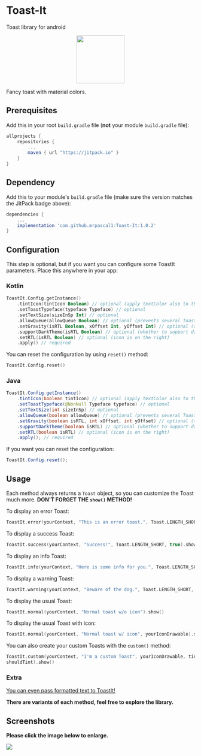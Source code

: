 # Toast-It
Toast library for android


<div align="center">
	<img src="https://i.imgur.com/tcjICAv.png" width="128">
</div>

Fancy toast with material colors.

## Prerequisites

Add this in your root `build.gradle` file (**not** your module `build.gradle` file):

```gradle
allprojects {
	repositories {
		...
		maven { url "https://jitpack.io" }
	}
}
```

## Dependency

Add this to your module's `build.gradle` file (make sure the version matches the JitPack badge above):

```gradle
dependencies {
	...
	implementation 'com.github.mrpascal1:Toast-It:1.0.2'
}
```

## Configuration

This step is optional, but if you want you can configure some ToastIt parameters. Place this anywhere in your app:

### Kotlin
```kotlin
ToastIt.Config.getInstance()
    .tintIcon(tintIcon Boolean) // optional (apply textColor also to the icon)
    .setToastTypeface(typeface Typeface) // optional
    .setTextSize(sizeInSp Int) // optional
    .allowQueue(allowQueue Boolean) // optional (prevents several Toasts from queuing)
    .setGravity(isRTL Boolean, xOffset Int, yOffset Int) // optional (set toast gravity, offsets are optional)
    .supportDarkTheme(isRTL Boolean) // optional (whether to support dark theme or not)
    .setRTL(isRTL Boolean) // optional (icon is on the right)
    .apply() // required
```

You can reset the configuration by using `reset()` method:

```kotlin
ToastIt.Config.reset()
```

### Java
```java
ToastIt.Config.getInstance()
    .tintIcon(boolean tintIcon) // optional (apply textColor also to the icon)
    .setToastTypeface(@NonNull Typeface typeface) // optional
    .setTextSize(int sizeInSp) // optional
    .allowQueue(boolean allowQueue) // optional (prevents several Toasts from queuing)
    .setGravity(boolean isRTL, int xOffset, int yOffset) // optional (set toast gravity, offsets are optional)
    .supportDarkTheme(boolean isRTL) // optional (whether to support dark theme or not)
    .setRTL(boolean isRTL) // optional (icon is on the right)
    .apply(); // required
```

If you want you can reset the configuration:

```java
ToastIt.Config.reset();
```

## Usage

Each method always returns a `Toast` object, so you can customize the Toast much more. **DON'T FORGET THE `show()` METHOD!**

To display an error Toast:

``` kotlin
ToastIt.error(yourContext, "This is an error toast.", Toast.LENGTH_SHORT, true).show()
```
To display a success Toast:

``` kotlin
ToastIt.success(yourContext, "Success!", Toast.LENGTH_SHORT, true).show()
```
To display an info Toast:

``` kotlin
ToastIt.info(yourContext, "Here is some info for you.", Toast.LENGTH_SHORT, true).show()
```
To display a warning Toast:

``` kotlin
ToastIt.warning(yourContext, "Beware of the dog.", Toast.LENGTH_SHORT, true).show()
```
To display the usual Toast:

``` kotlin
ToastIt.normal(yourContext, "Normal toast w/o icon").show()
```
To display the usual Toast with icon:

``` kotlin
ToastIt.normal(yourContext, "Normal toast w/ icon", yourIconDrawable).show()
```

You can also create your custom Toasts with the `custom()` method:
``` kotlin
ToastIt.custom(yourContext, "I'm a custom Toast", yourIconDrawable, tintColor, duration, withIcon, 
shouldTint).show()
```
### Extra
[You can even pass formatted text to ToastIt!](https://github.com/mrpascal1/Toast-It/blob/f7d9b0d083e79856c062aed2902e66426e5375e8/app/src/main/java/com/shahid/toastitdemo/MainActivity.kt#L66)

**There are variants of each method, feel free to explore the library.**

## Screenshots

**Please click the image below to enlarge.**

<img src="https://raw.githubusercontent.com/GrenderG/Toasty/master/art/collage.png">
